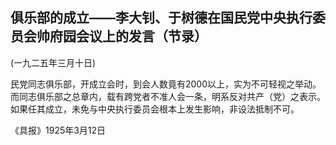 ## 俱乐部的成立——李大钊、于树德在国民党中央执行委员会帅府园会议上的发言（节录）

(一九二五年三月十日)

民党同志俱乐部，开成立会时，到会人数竟有2000以上，实为不可轻视之举动。而同志俱乐部之总章内，载有跨党者不准人会一条，明系反对共产（党）之表示。如果任其成立，未免与中央执行委员会根本上发生影响，非设法抵制不可。

《具报》1925年3月12日

